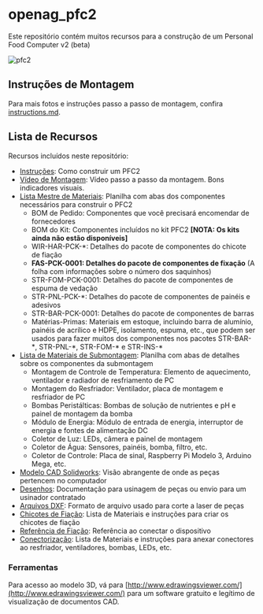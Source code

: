 # openag_pfc2
Este repositório contém muitos recursos para a construção de um Personal Food Computer v2 (beta)

![pfc2](Instructions/Photos/pfc2.small.jpg)

## Instruções de Montagem

Para mais fotos e instruções passo a passo de montagem, confira [instructions.md](instructions.md).

## Lista de Recursos

Recursos incluídos neste repositório:
- [Instruções](instructions.md): Como construir um PFC2
- [Vídeo de Montagem](https://youtu.be/Uf1FqjcPWsI): Vídeo passo a passo da montagem. Bons indicadores visuais.
- [Lista Mestre de Materiais](BOM/BOM_MASTER.xlsx): Planilha com abas dos componentes necessários para construir o PFC2
  - BOM de Pedido: Componentes que você precisará encomendar de fornecedores
  - BOM do Kit: Componentes incluídos no kit PFC2 **\[NOTA: Os kits ainda não estão disponíveis\]**
  - WIR-HAR-PCK-\*: Detalhes do pacote de componentes do chicote de fiação
  - __FAS-PCK-0001: Detalhes do pacote de componentes de fixação__ (A folha com informações sobre o número dos saquinhos)
  - STR-FOM-PCK-0001: Detalhes do pacote de componentes de espuma de vedação
  - STR-PNL-PCK-\*: Detalhes do pacote de componentes de painéis e adesivos
  - STR-BAR-PCK-0001: Detalhes do pacote de componentes de barras
  - Matérias-Primas: Materiais em estoque, incluindo barra de alumínio, painéis de acrílico e HDPE, isolamento, espuma, etc., que podem ser usados para fazer muitos dos componentes nos pacotes STR-BAR-\*, STR-PNL-\*, STR-FOM-\* e STR-INS-\*
- [Lista de Materiais de Submontagem](BOM/BOM_Sub_Assemblys.xlsx): Planilha com abas de detalhes sobre os componentes da submontagem
  - Montagem de Controle de Temperatura: Elemento de aquecimento, ventilador e radiador de resfriamento de PC
  - Montagem do Resfriador: Ventilador, placa de montagem e resfriador de PC
  - Bombas Peristálticas: Bombas de solução de nutrientes e pH e painel de montagem da bomba
  - Módulo de Energia: Módulo de entrada de energia, interruptor de energia e fontes de alimentação DC
  - Coletor de Luz: LEDs, câmera e painel de montagem
  - Coletor de Água: Sensores, painéis, bomba, filtro, etc.
  - Coletor de Controle: Placa de sinal, Raspberry Pi Modelo 3, Arduino Mega, etc.
- [Modelo CAD Solidworks](CAD/GrabCAD/OpenAG-Personal-Food-Computer-V2): Visão abrangente de onde as peças pertencem no computador
- [Desenhos](CAD/GrabCAD/Drawings): Documentação para usinagem de peças ou envio para um usinador contratado
- [Arquivos DXF](CAD/GrabCAD/DXF): Formato de arquivo usado para corte a laser de peças
- [Chicotes de Fiação](Wire_Harnesses.xlsx): Lista de Materiais e instruções para criar os chicotes de fiação
- [Referência de Fiação](Wiring_Reference.xlsx): Referência ao conectar o dispositivo
- [Conectorização](Connectorization.xlsx): Lista de Materiais e instruções para anexar conectores ao resfriador, ventiladores, bombas, LEDs, etc.

### Ferramentas
Para acesso ao modelo 3D, vá para [http://www.edrawingsviewer.com/](http://www.edrawingsviewer.com/) para um software gratuito e legítimo de visualização de documentos CAD.
